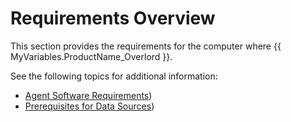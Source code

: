 # Requirements Overview

This section provides the requirements for the computer where {{ MyVariables.ProductName_Overlord }}.

See the following topics for additional information:

- [Agent Software Requirements](CloudAgentRequirements.md)) 
- [Prerequisites for Data Sources](PrerequisitesForDataSources.md)) 